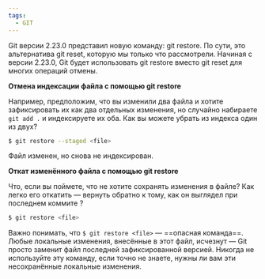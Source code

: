 ```yaml
---
tags:
  - GIT
---
```

Git версии 2.23.0 представил новую команду: git restore. По сути, это альтернатива git reset, которую мы только что рассмотрели. Начиная с версии 2.23.0, Git будет использовать git restore вместо git reset для многих операций отмены.

**Отмена индексации файла с помощью git restore**

Например, предположим, что вы изменили два файла и хотите зафиксировать их как два отдельных изменения, но случайно набираете `git add .` и индексируете их оба. Как вы можете убрать из индекса один из двух?


```bash
$ git restore --staged <file>
```

Файл изменен, но снова не индексирован.

**Откат изменённого файла с помощью git restore**

Что, если вы поймете, что не хотите сохранять изменения в файле? Как легко его откатить — вернуть обратно к тому, как он выглядел при последнем коммите ?

```bash
$ git restore <file>
```

Важно понимать, что `$ git restore <file>` — ==опасная команда==. Любые локальные изменения, внесённые в этот файл, исчезнут — Git просто заменит файл последней зафиксированной версией. Никогда не используйте эту команду, если точно не знаете, нужны ли вам эти несохранённые локальные изменения.
